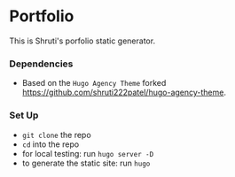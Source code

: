 # Portfolio

This is Shruti's porfolio static generator.


### Dependencies
- Based on the `Hugo Agency Theme` forked https://github.com/shruti222patel/hugo-agency-theme.

### Set Up
- `git clone` the repo
- `cd` into the repo
- for local testing: run `hugo server -D`
- to generate the static site: run `hugo`
